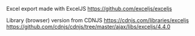 Excel export made with ExcelJS
https://github.com/exceljs/exceljs

Library (browser) version from CDNJS
https://cdnjs.com/libraries/exceljs
https://github.com/cdnjs/cdnjs/tree/master/ajax/libs/exceljs/4.4.0
